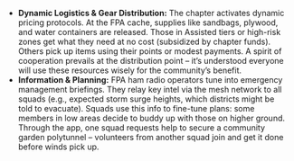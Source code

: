 - **Dynamic Logistics & Gear Distribution:** The chapter activates dynamic pricing protocols. At the FPA cache, supplies like sandbags, plywood, and water containers are released. Those in Assisted tiers or high-risk zones get what they need at no cost (subsidized by chapter funds). Others pick up items using their points or modest payments. A spirit of cooperation prevails at the distribution point – it’s understood everyone will use these resources wisely for the community’s benefit.  
- **Information & Planning:** FPA ham radio operators tune into emergency management briefings. They relay key intel via the mesh network to all squads (e.g., expected storm surge heights, which districts might be told to evacuate). Squads use this info to fine-tune plans: some members in low areas decide to buddy up with those on higher ground. Through the app, one squad requests help to secure a community garden polytunnel – volunteers from another squad join and get it done before winds pick up.